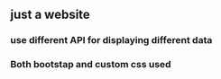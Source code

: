## just a website 

### use different API for displaying different data
### Both bootstap and custom css used
